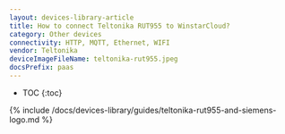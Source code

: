 ```yaml
---
layout: devices-library-article
title: How to connect Teltonika RUT955 to WinstarCloud?
category: Other devices
connectivity: HTTP, MQTT, Ethernet, WIFI
vendor: Teltonika
deviceImageFileName: teltonika-rut955.jpeg
docsPrefix: paas
---
```



* TOC
{:toc}

{% include /docs/devices-library/guides/teltonika-rut955-and-siemens-logo.md %}